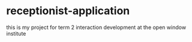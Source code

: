 # receptionist-application
this is my project for term 2 interaction development at the open window institute
